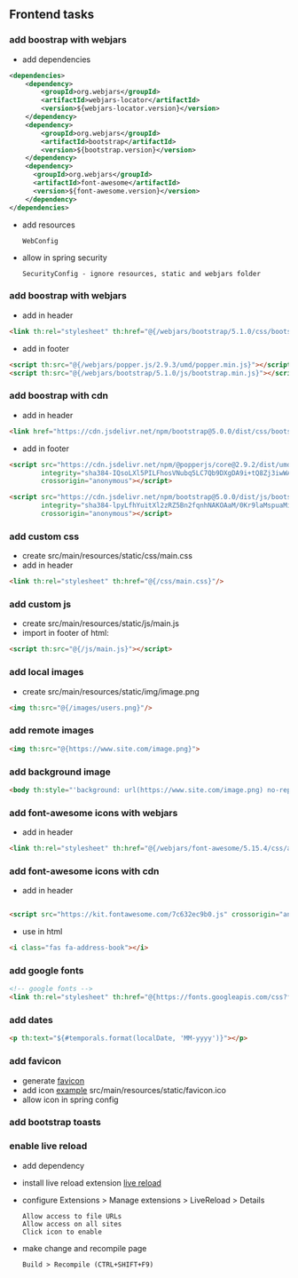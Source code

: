 ## Frontend tasks

### add boostrap with webjars
- add dependencies
```xml
<dependencies>
    <dependency>
        <groupId>org.webjars</groupId>
        <artifactId>webjars-locator</artifactId>
        <version>${webjars-locator.version}</version>
    </dependency>
    <dependency>
        <groupId>org.webjars</groupId>
        <artifactId>bootstrap</artifactId>
        <version>${bootstrap.version}</version>
    </dependency>
    <dependency>
      <groupId>org.webjars</groupId>
      <artifactId>font-awesome</artifactId>
      <version>${font-awesome.version}</version>
    </dependency>
</dependencies>
```

- add resources

      WebConfig

- allow in spring security

      SecurityConfig - ignore resources, static and webjars folder

### add boostrap with webjars
- add in header
```html
<link th:rel="stylesheet" th:href="@{/webjars/bootstrap/5.1.0/css/bootstrap.min.css}"/>
```

- add in footer
```html
<script th:src="@{/webjars/popper.js/2.9.3/umd/popper.min.js}"></script>
<script th:src="@{/webjars/bootstrap/5.1.0/js/bootstrap.min.js}"></script>
```

### add boostrap with cdn
- add in header
```html
<link href="https://cdn.jsdelivr.net/npm/bootstrap@5.0.0/dist/css/bootstrap.min.css" rel="stylesheet" integrity="sha384-wEmeIV1mKuiNpC+IOBjI7aAzPcEZeedi5yW5f2yOq55WWLwNGmvvx4Um1vskeMj0" crossorigin="anonymous">
```

- add in footer
```html
<script src="https://cdn.jsdelivr.net/npm/@popperjs/core@2.9.2/dist/umd/popper.min.js"
        integrity="sha384-IQsoLXl5PILFhosVNubq5LC7Qb9DXgDA9i+tQ8Zj3iwWAwPtgFTxbJ8NT4GN1R8p"
        crossorigin="anonymous"></script>

<script src="https://cdn.jsdelivr.net/npm/bootstrap@5.0.0/dist/js/bootstrap.min.js"
        integrity="sha384-lpyLfhYuitXl2zRZ5Bn2fqnhNAKOAaM/0Kr9laMspuaMiZfGmfwRNFh8HlMy49eQ"
        crossorigin="anonymous"></script>
```

### add custom css
- create src/main/resources/static/css/main.css
- add in header
```html
<link th:rel="stylesheet" th:href="@{/css/main.css}"/>
```

### add custom js
- create src/main/resources/static/js/main.js
- import in footer of html:
```html
<script th:src="@{/js/main.js}"></script>
```

### add local images
- create src/main/resources/static/img/image.png
```html
<img th:src="@{/images/users.png}"/>
```

### add remote images
```html
<img th:src="@{https://www.site.com/image.png}">
```

### add background image
```html
<body th:style="'background: url(https://www.site.com/image.png) no-repeat center center fixed;'">
```

### add font-awesome icons with webjars
- add in header
```html
<link th:rel="stylesheet" th:href="@{/webjars/font-awesome/5.15.4/css/all.min.css}"/>
```

### add font-awesome icons with cdn

- add in header

```html

<script src="https://kit.fontawesome.com/7c632ec9b0.js" crossorigin="anonymous"></script>
```

- use in html

```html
<i class="fas fa-address-book"></i>
```

### add google fonts

```html
<!-- google fonts -->
<link th:rel="stylesheet" th:href="@{https://fonts.googleapis.com/css?family=Roboto:300,400,500,700&display=swap}"/>
```

### add dates

```html
<p th:text="${#temporals.format(localDate, 'MM-yyyy')}"></p>
```

### add favicon

- generate [favicon](https://favicon.io/favicon-generator/)
- add icon [example](https://www.baeldung.com/spring-boot-favicon)
  src/main/resources/static/favicon.ico
- allow icon in spring config

### add bootstrap toasts


### enable live reload
- add dependency
- install live reload extension
  [live reload](https://chrome.google.com/webstore/detail/livereload/jnihajbhpnppcggbcgedagnkighmdlei?hl=en)
- configure Extensions > Manage extensions > LiveReload > Details

      Allow access to file URLs
      Allow access on all sites
      Click icon to enable

- make change and recompile page

      Build > Recompile (CTRL+SHIFT+F9)
